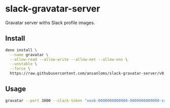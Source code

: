# slack-gravatar-server

Gravatar server withs Slack profile images.

## Install

```bash
deno install \
  --name gravatar \
  --allow-read --allow-write --allow-net --allow-env \
  --unstable \
  --force \
  https://raw.githubusercontent.com/ansanloms/slack-gravatar-server/v0.1.0/mod.ts
```

## Usage

```bash
gravatar --port 3000 --slack-token "xoxb-0000000000000-0000000000000-xxxxxxxxxxxxxxxxxxxxxxxx"
```
